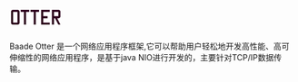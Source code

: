 # ![image](https://github.com/baade-org/otter/blob/master/logo.png)
Baade Otter 是一个网络应用程序框架,它可以帮助用户轻松地开发高性能、高可伸缩性的网络应用程序，是基于java NIO进行开发的，主要针对TCP/IP数据传输。
